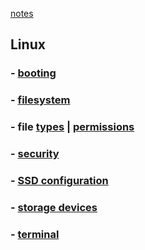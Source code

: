 [notes](../index.md)

## Linux

### - [booting](booting.md)
<!-- ### - [filetypes](filetypes.md) | [permissions](file_permissions.md) -->
### - [filesystem](filesystem.md)
### - file [types](filetypes.md) | [permissions](file_permissions.md)
### - [security](security.md)
### - [SSD configuration](SSD.md)
### - [storage devices](storage_devices.md)
### - [terminal](terminal.md)
